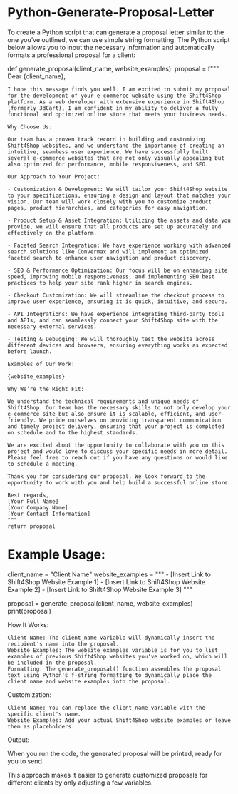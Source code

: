 # Python-Generate-Proposal-Letter
To create a Python script that can generate a proposal letter similar to the one you’ve outlined, we can use simple string formatting. The Python script below allows you to input the necessary information and automatically formats a professional proposal for a client:

def generate_proposal(client_name, website_examples):
    proposal = f"""
    Dear {client_name},

    I hope this message finds you well. I am excited to submit my proposal for the development of your e-commerce website using the Shift4Shop platform. As a web developer with extensive experience in Shift4Shop (formerly 3dCart), I am confident in my ability to deliver a fully functional and optimized online store that meets your business needs.

    Why Choose Us:

    Our team has a proven track record in building and customizing Shift4Shop websites, and we understand the importance of creating an intuitive, seamless user experience. We have successfully built several e-commerce websites that are not only visually appealing but also optimized for performance, mobile responsiveness, and SEO.

    Our Approach to Your Project:

    - Customization & Development: We will tailor your Shift4Shop website to your specifications, ensuring a design and layout that matches your vision. Our team will work closely with you to customize product pages, product hierarchies, and categories for easy navigation.
    
    - Product Setup & Asset Integration: Utilizing the assets and data you provide, we will ensure that all products are set up accurately and effectively on the platform.
    
    - Faceted Search Integration: We have experience working with advanced search solutions like Convermax and will implement an optimized faceted search to enhance user navigation and product discovery.
    
    - SEO & Performance Optimization: Our focus will be on enhancing site speed, improving mobile responsiveness, and implementing SEO best practices to help your site rank higher in search engines.
    
    - Checkout Customization: We will streamline the checkout process to improve user experience, ensuring it is quick, intuitive, and secure.
    
    - API Integrations: We have experience integrating third-party tools and APIs, and can seamlessly connect your Shift4Shop site with the necessary external services.
    
    - Testing & Debugging: We will thoroughly test the website across different devices and browsers, ensuring everything works as expected before launch.

    Examples of Our Work:

    {website_examples}

    Why We’re the Right Fit:

    We understand the technical requirements and unique needs of Shift4Shop. Our team has the necessary skills to not only develop your e-commerce site but also ensure it is scalable, efficient, and user-friendly. We pride ourselves on providing transparent communication and timely project delivery, ensuring that your project is completed on schedule and to the highest standards.

    We are excited about the opportunity to collaborate with you on this project and would love to discuss your specific needs in more detail. Please feel free to reach out if you have any questions or would like to schedule a meeting.

    Thank you for considering our proposal. We look forward to the opportunity to work with you and help build a successful online store.

    Best regards,
    [Your Full Name]
    [Your Company Name]
    [Your Contact Information]
    """
    return proposal

# Example Usage:
client_name = "Client Name"
website_examples = """
    - [Insert Link to Shift4Shop Website Example 1]
    - [Insert Link to Shift4Shop Website Example 2]
    - [Insert Link to Shift4Shop Website Example 3]
"""

proposal = generate_proposal(client_name, website_examples)
print(proposal)

How It Works:

    Client Name: The client_name variable will dynamically insert the recipient's name into the proposal.
    Website Examples: The website_examples variable is for you to list examples of previous Shift4Shop websites you've worked on, which will be included in the proposal.
    Formatting: The generate_proposal() function assembles the proposal text using Python's f-string formatting to dynamically place the client name and website examples into the proposal.

Customization:

    Client Name: You can replace the client_name variable with the specific client's name.
    Website Examples: Add your actual Shift4Shop website examples or leave them as placeholders.

Output:

When you run the code, the generated proposal will be printed, ready for you to send.

This approach makes it easier to generate customized proposals for different clients by only adjusting a few variables.
